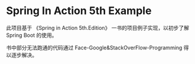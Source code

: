 # Spring In Action 5th Example

此项目基于 《Spring in Action 5th.Edition》 一书的项目例子实现，以初步了解 Spring Boot 的使用。

书中部分无法跑通的代码通过 Face-Google&StackOverFlow-Programming 得以逐步解决。